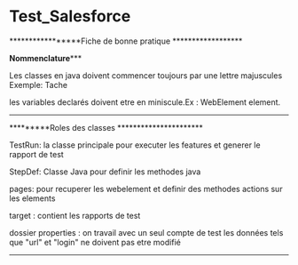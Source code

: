 # Test_Salesforce


*****************Fiche de bonne pratique ******************

************Nommenclature***************

Les classes en java doivent commencer toujours par une lettre majuscules Exemple: Tache

les variables declarés doivent etre en miniscule.Ex : WebElement element.

---------------------------------------------------------------------------------------------
*********Roles des classes **********************

TestRun: la classe principale pour executer les features et generer le rapport de test

StepDef: Classe Java pour definir les methodes java

pages: pour recuperer les webelement et definir des methodes actions sur les elements

target : contient les rapports de test

dossier properties : on travail avec un seul compte de test les données tels que "url" et "login" ne doivent pas etre modifié

*****
